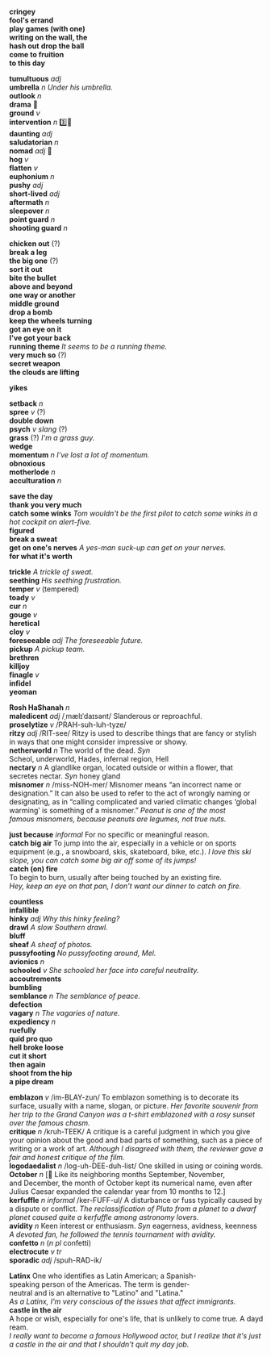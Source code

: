 __cringey__    
__fool's errand__  
__play games (with one)__  
__writing on the wall, the__  
__hash out__ 
__drop the ball__  
__come to fruition__  
__to this day__  

__tumultuous__ _adj_  
__umbrella__ _n_ _Under his umbrella._  
__outlook__ _n_  
__drama__ :mega:  
__ground__ _v_  
__intervention__ _n_ :three::hammer:  
__daunting__ _adj_  
__saludatorian__ _n_  
__nomad__ _adj_ :mega:  
__hog__ _v_  
__flatten__ _v_  
__euphonium__ _n_  
__pushy__ _adj_  
__short-lived__ _adj_  
__aftermath__ _n_  
__sleepover__ _n_  
__point guard__ _n_  
__shooting guard__ _n_  

__chicken out__ (?)  
__break a leg__  
__the big one__ (?)  
__sort it out__  
__bite the bullet__  
__above and beyond__  
__one way or another__  
__middle ground__  
__drop a bomb__  
__keep the wheels turning__  
__got an eye on it__  
__I've got your back__  
__running theme__ _It seems to be a running theme._  
__very much so__ (?)  
__secret weapon__  
__the clouds are lifting__  

__yikes__

__setback__ _n_  
__spree__ _v_ (?)  
__double down__  
__psych__ _v_ _slang_ (?)  
__grass__ (?) _I'm a grass guy._  
__wedge__  
__momentum__ _n_ _I've lost a lot of momentum._  
__obnoxious__  
__motherlode__ _n_  
__acculturation__ _n_  

__save the day__  
__thank you very much__  
__catch some winks__ _Tom wouldn't be the first pilot to catch some winks in a hot cockpit on alert-five._  
__figured__  
__break a sweat__  
__get on one's nerves__ _A yes-man suck-up can get on your nerves._  
__for what it's worth__  

__trickle__ _A trickle of sweat._  
__seething__ _His seething frustration._  
__temper__ _v_ (tempered)  
__toady__ _v_  
__cur__ _n_  
__gouge__ _v_  
__heretical__  
__cloy__ _v_  
__foreseeable__ _adj_ _The foreseeable future._  
__pickup__ _A pickup team._  
__brethren__  
__killjoy__  
__finagle__ _v_  
__infidel__  
__yeoman__  



__Rosh HaShanah__ _n_  
__maledicent__ _adj_ /ˌmælɪˈdaɪsənt/ Slanderous or reproachful.  
__proselytize__ _v_ /PRAH-suh-luh-tyze/  
__ritzy__ _adj_ /RIT-see/ Ritzy is used to describe things that are fancy or stylish in ways that one might consider impressive or showy.  
__netherworld__ _n_ The world of the dead. _Syn_ Scheol, underworld, Hades, infernal region, Hell  
__nectary__ _n_ A glandlike organ, located outside or within a flower, that secretes nectar. _Syn_ honey gland  
__misnomer__ _n_ /miss-NOH-mer/ Misnomer means “an incorrect name or designation.” It can also be used to refer to the act of wrongly naming or designating, as in “calling complicated and varied climatic changes ‘global warming’ is something of a misnomer.” _Peanut is one of the most famous misnomers, because peanuts are legumes, not true nuts._  

__just because__ _informal_ For no specific or meaningful reason.  
__catch big air__ To jump into the air, especially in a vehicle or on sports equipment (e.g., a snowboard, skis, skateboard, bike, etc.). _I love this ski slope, you can catch some big air off some of its jumps!_  
__catch (on) fire__ To begin to burn, usually after being touched by an existing fire. _Hey, keep an eye on that pan, I don't want our dinner to catch on fire._  

__countless__  
__infallible__  
__hinky__ _adj_ _Why this hinky feeling?_  
__drawl__ _A slow Southern drawl._  
__bluff__  
__sheaf__ _A sheaf of photos._  
__pussyfooting__ _No pussyfooting around, Mel._  
__avionics__ _n_  
__schooled__ _v_ _She schooled her face into careful neutrality._  
__accoutrements__  
__bumbling__  
__semblance__ _n_ _The semblance of peace._  
__defection__  
__vagary__ _n_ _The vagaries of nature._  
__expediency__ _n_  
__ruefully__  
__quid pro quo__  
__hell broke loose__  
__cut it short__  
__then again__  
__shoot from the hip__  
__a pipe dream__  

__emblazon__ _v_ /im-BLAY-zun/ To emblazon something is to decorate its surface, usually with a name, slogan, or picture. _Her favorite souvenir from her trip to the Grand Canyon was a t-shirt emblazoned with a rosy sunset over the famous chasm._  
__critique__ _n_ /kruh-TEEK/ A critique is a careful judgment in which you give your opinion about the good and bad parts of something, such as a piece of writing or a work of art. _Although I disagreed with them, the reviewer gave a fair and honest critique of the film._  
__logodaedalist__ _n_ /log-uh-DEE-duh-list/ One skilled in using or coining words.  
__October__ _n_ [:scroll: Like its neighboring months September, November, and December, the month of October kept its numerical name, even after Julius Caesar expanded the calendar year from 10 months to 12.]  
__kerfuffle__ _n informal_ /ker-FUFF-ul/ A disturbance or fuss typically caused by a dispute or conflict. _The reclassification of Pluto from a planet to a dwarf planet caused quite a kerfuffle among astronomy lovers._  
__avidity__ _n_ Keen interest or enthusiasm. _Syn_ eagerness, avidness, keenness _A devoted fan, he followed the tennis tournament with avidity._  
__confetto__ _n_ (_n pl_ confetti)  
__electrocute__ _v tr_  
__sporadic__ _adj_ /spuh-RAD-ik/  

__Latinx__ One who identifies as Latin American; a Spanish-speaking person of the Americas. The term is gender-neutral and is an alternative to "Latino" and "Latina." _As a Latinx, I'm very conscious of the issues that affect immigrants._  
__castle in the air__ A hope or wish, especially for one's life, that is unlikely to come true. A daydream. _I really want to become a famous Hollywood actor, but I realize that it's just a castle in the air and that I shouldn't quit my day job._  

